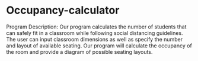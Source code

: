 # Occupancy-calculator
Program Description: 
Our program calculates the number of students that can safely fit in a classroom while following social distancing guidelines. The user can input classroom dimensions as well as specify the number and layout of available seating. Our program will calculate the occupancy of the room and provide a diagram of possible seating layouts.
